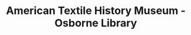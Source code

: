 ---
layout: repo
title: "American Textile History Museum - Osborne Library"
id: 18383
permalink: repos/18383/
---